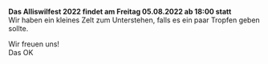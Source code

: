 **Das Alliswilfest 2022 findet am Freitag 05.08.2022 ab 18:00 statt <br>**
Wir haben ein kleines Zelt zum Unterstehen, falls es ein paar Tropfen geben sollte.

Wir freuen uns!<br>
Das OK

